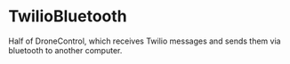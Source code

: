 # TwilioBluetooth
Half of DroneControl, which receives Twilio messages and sends them via bluetooth to another computer.
